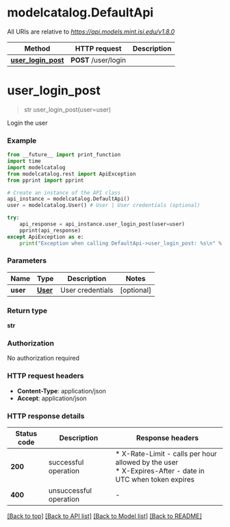 # modelcatalog.DefaultApi

All URIs are relative to *https://api.models.mint.isi.edu/v1.8.0*

Method | HTTP request | Description
------------- | ------------- | -------------
[**user_login_post**](DefaultApi.md#user_login_post) | **POST** /user/login | 


# **user_login_post**
> str user_login_post(user=user)



Login the user

### Example

```python
from __future__ import print_function
import time
import modelcatalog
from modelcatalog.rest import ApiException
from pprint import pprint

# Create an instance of the API class
api_instance = modelcatalog.DefaultApi()
user = modelcatalog.User() # User | User credentials (optional)

try:
    api_response = api_instance.user_login_post(user=user)
    pprint(api_response)
except ApiException as e:
    print("Exception when calling DefaultApi->user_login_post: %s\n" % e)
```

### Parameters

Name | Type | Description  | Notes
------------- | ------------- | ------------- | -------------
 **user** | [**User**](User.md)| User credentials | [optional] 

### Return type

**str**

### Authorization

No authorization required

### HTTP request headers

 - **Content-Type**: application/json
 - **Accept**: application/json

### HTTP response details
| Status code | Description | Response headers |
|-------------|-------------|------------------|
**200** | successful operation |  * X-Rate-Limit - calls per hour allowed by the user <br>  * X-Expires-After - date in UTC when token expires <br>  |
**400** | unsuccessful operation |  -  |

[[Back to top]](#) [[Back to API list]](../#documentation-for-api-endpoints) [[Back to Model list]](../#documentation-for-models) [[Back to README]](../)

